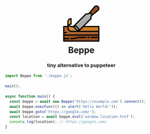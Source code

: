 <h1 align="center">
  <a href="https://github.com/GirkovArpa/beppe">
    <img src="logo.png" alt="Beppe Logo" width="128"/>
  </a>
  <br/>
  Beppe
</h1>

<h3 align="center">
  tiny alternative to puppeteer
</h3>

```javascript
import Beppe from './beppe.js';

main();

async function main() {
  const beppe = await new Beppe('https://example.com').connect();
  await beppe.execFunc(() => alert('Hello World!'));
  await beppe.goto('https://google.com/');
  const location = await beppe.eval('window.location.href');
  console.log(location); // https://google.com/
}
```
